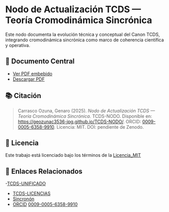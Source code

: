 # Nodo de Actualización TCDS — Teoría Cromodinámica Sincrónica

Este nodo documenta la evolución técnica y conceptual del Canon TCDS, integrando cromodinámica sincrónica como marco de coherencia científica y operativa.

## 📄 Documento Central

- [Ver PDF embebido](./nodo_de_investigaciones.pdf)
- [Descargar PDF](./tcds-nodo.pdf)

## 📚 Citación

> Carrasco Ozuna, Genaro (2025). *Nodo de Actualización TCDS — Teoría Cromodinámica Sincrónica*. TCDS-NODO. Disponible en: https://geozunac3536-jpg.github.io/TCDS-NODO/. ORCID: [0009-0005-6358-9910](https://orcid.org/0009-0005-6358-9910). Licencia: MIT. DOI: pendiente de Zenodo.

## 🔐 Licencia

Este trabajo está licenciado bajo los términos de la [Licencia_MIT](./LICENSE)

## 🔗 Enlaces Relacionados

-[TCDS-UNIFICADO](https://geozunac3536-jpg.github.io/TCDS-UNIFICADO)
- [TCDS-LICENCIAS](https://geozunac3536-jpg.github.io/TCDS-LICENCIAS/)
- [Sincronón](https://geozunac3536-jpg.github.io/SINCRONON/)
- [ORCID](https://orcid.org/0009-0005-6358-9910)
[0009-0005-6358-9910](https://orcid.org/0009-0005-6358-9910)
